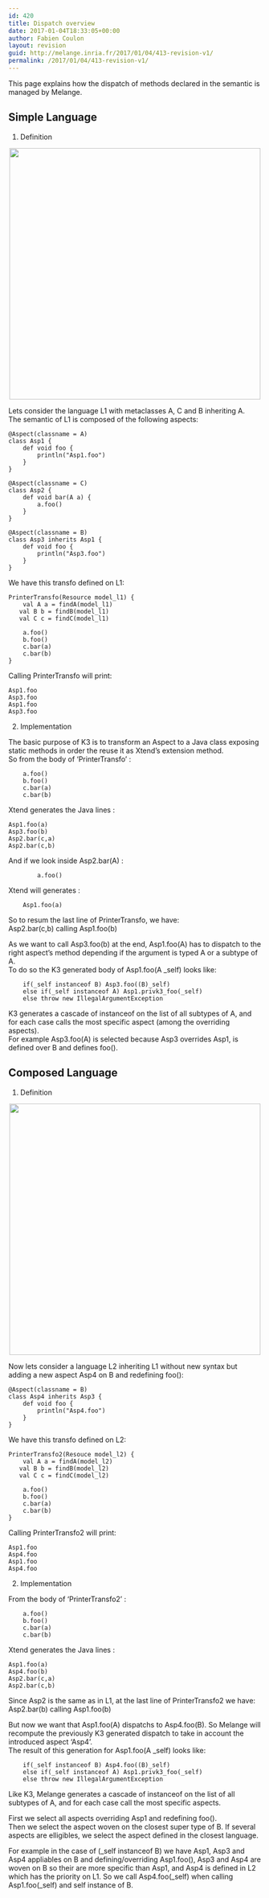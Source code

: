 ```yaml
---
id: 420
title: Dispatch overview
date: 2017-01-04T18:33:05+00:00
author: Fabien Coulon
layout: revision
guid: http://melange.inria.fr/2017/01/04/413-revision-v1/
permalink: /2017/01/04/413-revision-v1/
---
```

This page explains how the dispatch of methods declared in the semantic is managed by Melange.

## Simple Language

1. Definition

<p align="center">
  <img src="http://melange.inria.fr/wp-content/uploads/2017/01/l1.png" width="500" />
</p>

Lets consider the language L1 with metaclasses A, C and B inheriting A.  
The semantic of L1 is composed of the following aspects:

    
    @Aspect(classname = A)
    class Asp1 {
    	def void foo {
    		println("Asp1.foo")
    	}
    }
    
    @Aspect(classname = C)
    class Asp2 {
    	def void bar(A a) {
    		a.foo()
    	}
    }
    
    @Aspect(classname = B)
    class Asp3 inherits Asp1 {
    	def void foo {
    		println("Asp3.foo")
    	}
    }
    
    

We have this transfo defined on L1:

    
    PrinterTransfo(Resource model_l1) {
    	val A a = findA(model_l1)
       val B b = findB(model_l1)
       val C c = findC(model_l1)
    
    	a.foo()
    	b.foo()
    	c.bar(a)
    	c.bar(b)
    }
    

Calling PrinterTransfo will print:

    
    Asp1.foo
    Asp3.foo
    Asp1.foo
    Asp3.foo
    

2. Implementation

The basic purpose of K3 is to transform an Aspect to a Java class exposing static methods in order the reuse it as Xtend&#8217;s extension method.  
So from the body of &#8216;PrinterTransfo&#8217; :

    
    	a.foo()
    	b.foo()
    	c.bar(a)
    	c.bar(b)
    

Xtend generates the Java lines :

    
    Asp1.foo(a)
    Asp3.foo(b)
    Asp2.bar(c,a)
    Asp2.bar(c,b)
    

And if we look inside Asp2.bar(A) :

    
    		a.foo()
    

Xtend will generates :

    
    	Asp1.foo(a)
    

So to resum the last line of PrinterTransfo, we have:  
Asp2.bar(c,b) calling Asp1.foo(b)

As we want to call Asp3.foo(b) at the end, Asp1.foo(A) has to dispatch to the right aspect&#8217;s method depending if the argument is typed A or a subtype of A.  
To do so the K3 generated body of Asp1.foo(A _self) looks like:

    
    	if(_self instanceof B) Asp3.foo((B)_self)
    	else if(_self instanceof A) Asp1.privk3_foo(_self)
    	else throw new IllegalArgumentException 
    

K3 generates a cascade of instanceof on the list of all subtypes of A, and for each case calls the most specific aspect (among the overriding aspects).  
For example Asp3.foo(A) is selected because Asp3 overrides Asp1, is defined over B and defines foo().

## Composed Language

1. Definition

<p align="center">
  <img src="http://melange.inria.fr/wp-content/uploads/2017/01/l2.png" width="500" />
</p>

Now lets consider a language L2 inheriting L1 without new syntax but adding a new aspect Asp4 on B and redefining foo():

    
    @Aspect(classname = B)
    class Asp4 inherits Asp3 {
    	def void foo {
    		println("Asp4.foo")
    	}
    }
    

We have this transfo defined on L2:

    
    PrinterTransfo2(Resouce model_l2) {
    	val A a = findA(model_l2)
       val B b = findB(model_l2)
       val C c = findC(model_l2)
    
    	a.foo()
    	b.foo()
    	c.bar(a)
    	c.bar(b)
    }
    

Calling PrinterTransfo2 will print:

    
    Asp1.foo
    Asp4.foo
    Asp1.foo
    Asp4.foo
    

2. Implementation

From the body of &#8216;PrinterTransfo2&#8217; :

    
    	a.foo()
    	b.foo()
    	c.bar(a)
    	c.bar(b)
    

Xtend generates the Java lines :

    
    Asp1.foo(a)
    Asp4.foo(b)
    Asp2.bar(c,a)
    Asp2.bar(c,b)
    

Since Asp2 is the same as in L1, at the last line of PrinterTransfo2 we have:  
Asp2.bar(b) calling Asp1.foo(b)

But now we want that Asp1.foo(A) dispatchs to Asp4.foo(B). So Melange will recompute the previously K3 generated dispatch to take in account the introduced aspect &#8216;Asp4&#8217;.  
The result of this generation for Asp1.foo(A _self) looks like:

    
    	if(_self instanceof B) Asp4.foo((B)_self)
    	else if(_self instanceof A) Asp1.privk3_foo(_self)
    	else throw new IllegalArgumentException 
    

Like K3, Melange generates a cascade of instanceof on the list of all subtypes of A, and for each case call the most specific aspects.

First we select all aspects overriding Asp1 and redefining foo().  
Then we select the aspect woven on the closest super type of B. If several aspects are elligibles, we select the aspect defined in the closest language.

For example in the case of (\_self instanceof B) we have Asp1, Asp3 and Asp4 appliables on B and defining/overriding Asp1.foo(), Asp3 and Asp4 are woven on B so their are more specific than Asp1, and Asp4 is defined in L2 which has the priority on L1. So we call Asp4.foo(\_self) when calling Asp1.foo(_self) and self instance of B.